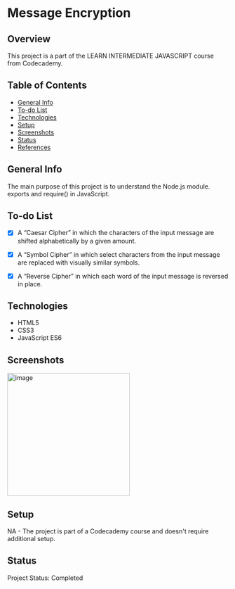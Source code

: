 # Message Encryption

## Overview

This project is a part of the LEARN INTERMEDIATE JAVASCRIPT course from Codecademy.

## Table of Contents

- [General Info](#general-info)
- [To-do List](#to-do-list)
- [Technologies](#technologies)
- [Setup](#setup)
- [Screenshots](#screenshots)
- [Status](#status)
- [References](#references)

## General Info

 The main purpose of this project is to understand the Node.js module. exports and require() in JavaScript.

## To-do List

- [x] A “Caesar Cipher” in which the characters of the input message are shifted alphabetically by a given amount.
- [x] A “Symbol Cipher” in which select characters from the input message are replaced with visually similar symbols.
- [x] A “Reverse Cipher” in which each word of the input message is reversed in place.


## Technologies

- HTML5
- CSS3
- JavaScript ES6

## Screenshots
<img width="279" alt="image" src="https://github.com/anilk-anusha/messageEncryption/assets/130001836/9809ceb3-fb31-4a1d-8ad3-85235b2ef30c">

## Setup

NA - The project is part of a Codecademy course and doesn't require additional setup.

## Status

Project Status: Completed
